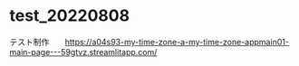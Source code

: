 # test_20220808
テスト制作　　https://a04s93-my-time-zone-a-my-time-zone-appmain01-main-page---59gtvz.streamlitapp.com/


